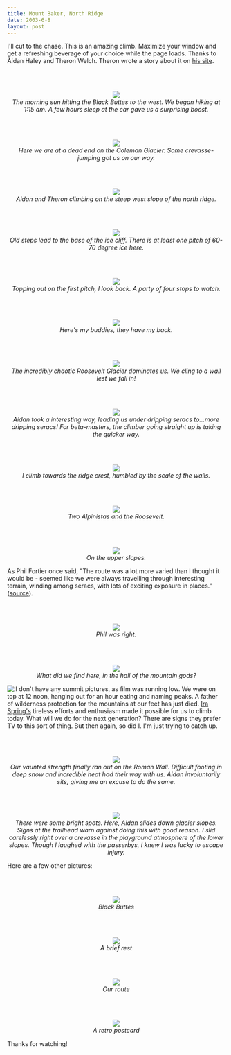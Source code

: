 ```yaml
---
title: Mount Baker, North Ridge
date: 2003-6-8
layout: post
---
```


I'll cut to the chase. This is an amazing climb. Maximize your window and
get a refreshing beverage of your choice while the page loads. Thanks to
Aidan Haley and Theron Welch. Theron wrote a story about it on
<a href="http://www.theronwelch.com/mountains/pnw/north/baker/index.htm">his site</a>.



<br><br><center>
<img src="images/lookback.jpg"><br>
<i>The morning sun hitting the Black Buttes to the west. We began hiking at 1:15 am. A few hours sleep at the car gave us a surprising boost.</i><br></center>

<br><br><center>
<img src="images/earlystart.jpg"><br>
<i>Here we are at a dead end on the Coleman Glacier. Some crevasse-jumping got us on our way.</i><br></center>

<br><br><center>
<img src="images/onface.jpg"><br>
<i>Aidan and Theron climbing on the steep west slope of the north ridge.</i><br></center>

<br><br><center>
<img src="images/tocliff.jpg"><br>
<i>Old steps lead to the base of the ice cliff. There is at least one pitch of 60-70 degree ice here.</i><br></center>

<br><br><center>
<img src="images/somefolks.jpg"><br>
<i>Topping out on the first pitch, I look back. A party of four stops to watch.</i><br></center>

<br><br><center>
<img src="images/theronnaid.jpg"><br>
<i>Here's my buddies, they have my back.</i><br></center>

<br><br><center>
<img src="images/roosevelt.jpg"><br>
<i>The incredibly chaotic Roosevelt Glacier dominates us. We cling to a wall lest we fall in!</i><br></center>

<br><br><center>
<img src="images/travpitch.jpg"><br>
<i>Aidan took a interesting way, leading us under dripping seracs to...more dripping seracs! For beta-masters, the climber going straight up is taking the quicker way.</i><br></center>

<br><br><center>
<img src="images/travpitch2.jpg"><br>
<i>I climb towards the ridge crest, humbled by the scale of the walls.</i><br></center>

<br><br><center>
<img src="images/backtonormal.jpg"><br>
<i>Two Alpinistas and the Roosevelt.</i><br></center>

<br><br><center>
<img src="images/upperslope1.jpg"><br>
<i>On the upper slopes.</i><br></center>



As Phil Fortier once said, "The route was a lot more varied than I 
thought it would be - seemed like we were always travelling through 
interesting terrain, winding among seracs, with lots of exciting exposure 
in places." 
(<a href="http://www.mtnphil.com/NorthRidge2/NorthRidge2.html">source</a>).


<br><br><center>
<img src="images/upperslope.jpg"><br>
<i>Phil was right.</i><br></center>

<br><br><center>
<img src="images/hallofgods.jpg"><br>
<i>What did we find here, in the hall of the mountain gods?</i><br></center>



<img src="images/celticcross2.gif" align=left>I don't have any summit pictures, 
as film was running low. We were on top at 12 noon,
hanging out for an hour eating and naming peaks. A father of
wilderness protection for the mountains at our feet has just died.
<a href="http://seattlepi.nwsource.com/local/116037_spring05.shtml">
Ira Spring's</a> tireless efforts and enthusiasm made it possible for us to climb
today. What will we do for the next generation? There are signs they prefer
TV to this sort of thing. But then again, so did I. I'm just trying to catch up.


<br><br><center>
<img src="images/tiredroman.jpg"><br>
<i>Our vaunted strength finally ran out on the Roman Wall. Difficult footing in deep snow and incredible heat had their way with us. Aidan involuntarily sits, giving me an excuse to do the same.</i><br></center>

<br><br><center>
<img src="images/longglissade.jpg"><br>
<i>There were some bright spots. Here, Aidan slides down glacier slopes. Signs at the trailhead warn against doing this with good reason. I slid carelessly right over a crevasse in the playground atmosphere of the lower slopes. Though I laughed with the passerbys, I knew I was lucky to escape injury.</i><br></center>



Here are a few other pictures: 


<br><br><center>
<img src="images/bbuttes.jpg"><br>
<i>Black Buttes</i><br></center>

<br><br><center>
<img src="images/onface2.jpg"><br>
<i>A brief rest</i><br></center>

<br><br><center>
<img src="images/seetheridge.jpg"><br>
<i>Our route</i><br></center>

<br><br><center>
<img src="images/postcard.jpg"><br>
<i>A retro postcard</i><br></center>




Thanks for watching!

